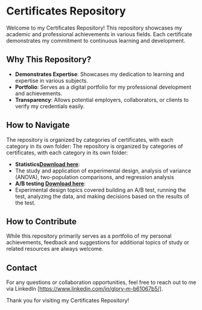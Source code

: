 # Certificates Repository

Welcome to my Certificates Repository! This repository showcases my academic and professional achievements in various fields. Each certificate demonstrates my commitment to continuous learning and development.

## Why This Repository?

- **Demonstrates Expertise**: Showcases my dedication to learning and expertise in various subjects.
- **Portfolio**: Serves as a digital portfolio for my professional development and achievements.
- **Transparency**: Allows potential employers, collaborators, or clients to verify my credentials easily.

## How to Navigate

The repository is organized by categories of certificates, with each category in its own folder:
The repository is organized by categories of certificates, with each category in its own folder:

- **Statistics[Download here](https://github.com/GloryMurega/Certificates/tree/Statistics)**:
 - The study and application of experimental design, analysis of variance (ANOVA), two-population comparisons, and regression analysis
- **A/B testing [Download here](https://github.com/GloryMurega/Certificates/tree/A/B-testing)**:
 - Experimental design topics covered building an A/B test, running the test, analyzing the data, and making decisions based on the results of the test.

## How to Contribute

While this repository primarily serves as a portfolio of my personal achievements, feedback and suggestions for additional topics of study or related resources are always welcome.

## Contact

For any questions or collaboration opportunities, feel free to reach out to me via LinkedIn [https://www.linkedin.com/in/glory-m-b61067b5/].

Thank you for visiting my Certificates Repository!
